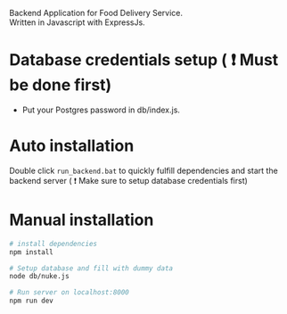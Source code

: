 Backend Application for Food Delivery Service.  
Written in Javascript with ExpressJs.  

# Database credentials setup ( :heavy_exclamation_mark: Must be done first)
* Put your Postgres password in db/index.js.

# Auto installation
Double click `run_backend.bat` to quickly fulfill dependencies and start the backend server ( :heavy_exclamation_mark: Make sure to setup database credentials first)

# Manual installation
``` bash
# install dependencies
npm install

# Setup database and fill with dummy data
node db/nuke.js

# Run server on localhost:8000
npm run dev
```
